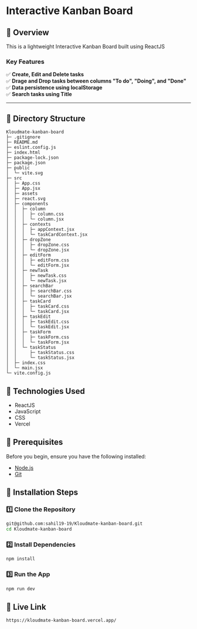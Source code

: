 #  Interactive Kanban Board

## 🚀 Overview
This is a lightweight Interactive Kanban Board built using ReactJS

### **Key Features**
✅ **Create, Edit and Delete tasks**  
✅ **Drage and Drop tasks between columns "To do", "Doing", and "Done"**  
✅ **Data persistence using localStorage**  
✅ **Search tasks using Title**  


---

## 🔎 Directory Structure

```
Kloudmate-kanban-board 
├─ .gitignore
├─ README.md
├─ eslint.config.js
├─ index.html
├─ package-lock.json
├─ package.json
├─ public
│  └─ vite.svg
├─ src
│  ├─ App.css
│  ├─ App.jsx
│  ├─ assets
│  ├─ react.svg
│  ├─ components
│  │  ├─ column
│  │  │  ├─ column.css
│  │  │  └─ column.jsx
│  │  ├─ contexts
│  │  │  ├─ appContext.jsx
│  │  │  └─ taskCardContext.jsx
│  │  ├─ dropZone
│  │  │  ├─ dropZone.css
│  │  │  └─ dropZone.jsx
│  │  ├─ editForm
│  │  │  ├─ editForm.css
│  │  │  └─ editForm.jsx
│  │  ├─ newTask
│  │  │  ├─ newTask.css
│  │  │  └─ newTask.jsx
│  │  ├─ searchBar
│  │  │  ├─ searchBar.css
│  │  │  └─ searchBar.jsx
│  │  ├─ taskCard
│  │  │  ├─ taskCard.css
│  │  │  └─ taskCard.jsx
│  │  ├─ taskEdit
│  │  │  ├─ taskEdit.css
│  │  │  └─ taskEdit.jsx
│  │  ├─ taskForm
│  │  │  ├─ taskForm.css
│  │  │  └─ taskForm.jsx
│  │  └─ taskStatus
│  │     ├─ taskStatus.css
│  │     └─ taskStatus.jsx
│  ├─ index.css
│  └─ main.jsx
└─ vite.config.js
```

## 📌 Technologies Used

-  ReactJS
-  JavaScript
-  CSS
-  Vercel

## 📌 Prerequisites

Before you begin, ensure you have the following installed:

-  [Node.js](https://nodejs.org/) 
-  [Git]()

## 📌 **Installation Steps**

### **1️⃣ Clone the Repository**

```bash
git@github.com:sahil19-19/Kloudmate-kanban-board.git
cd Kloudmate-kanban-board
```

### **2️⃣ Install Dependencies**

```bash
npm install
```

### **3️⃣ Run the App**

```bash
npm run dev
```

## 📌 **Live Link**

```
https://kloudmate-kanban-board.vercel.app/
```


